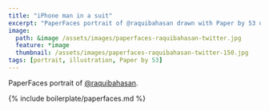 ```yaml
---
title: "iPhone man in a suit"
excerpt: "PaperFaces portrait of @raquibahasan drawn with Paper by 53 on an iPad."
image: 
  path: &image /assets/images/paperfaces-raquibahasan-twitter.jpg 
  feature: *image
  thumbnail: /assets/images/paperfaces-raquibahasan-twitter-150.jpg
tags: [portrait, illustration, Paper by 53]
---
```


PaperFaces portrait of [@raquibahasan](https://twitter.com/raquibahasan).

{% include boilerplate/paperfaces.md %}
